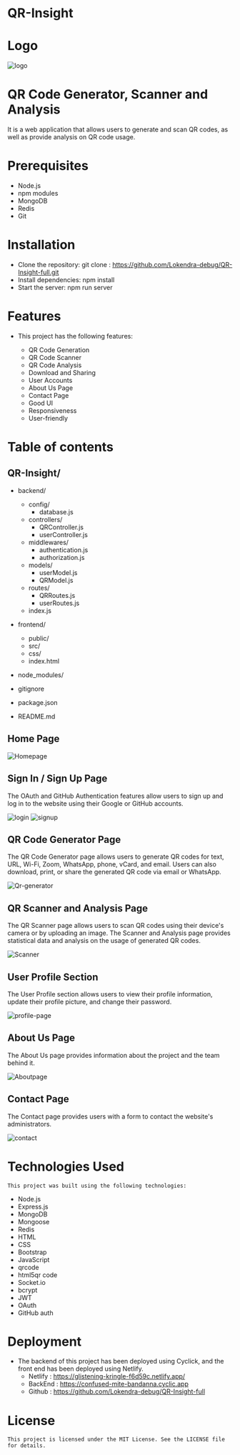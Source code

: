 # QR-Insight
# Logo 
![logo](https://github.com/Niteshthori24198/substantial-money-3994/assets/62844049/b0916c4d-8e36-4b6e-b90c-22cbafde918b)

# QR Code Generator, Scanner and Analysis
  It is a web application that allows   users to generate and scan QR codes, as well as provide analysis on QR code usage. 

# Prerequisites
  - Node.js
  - npm modules
  - MongoDB
  - Redis
  - Git
  
# Installation
  - Clone the repository: git clone : https://github.com/Lokendra-debug/QR-Insight-full.git
  - Install dependencies: npm install
  - Start the server: npm run server
  
# Features

  - This project has the following features:

    - QR Code Generation
    - QR Code Scanner
    - QR Code Analysis
    - Download and Sharing
    - User Accounts
    - About Us Page
    - Contact Page
    - Good UI
    - Responsiveness
    - User-friendly
  
 # Table of contents
 
  ## QR-Insight/

  - backend/
    - config/
       - database.js
    - controllers/
       - QRController.js
       - userController.js
    - middlewares/
       - authentication.js
       - authorization.js
    - models/
       - userModel.js
       - QRModel.js
    - routes/
       - QRRoutes.js
       - userRoutes.js
    - index.js

  -  frontend/
     - public/
     - src/
     - css/
     - index.html
  - node_modules/
  - gitignore
  - package.json
  - README.md

  ## Home Page

 
  ![Homepage](image.png)
  
  ## Sign In / Sign Up Page

  The OAuth and GitHub Authentication features allow users to sign up and log in to the website using their Google or GitHub accounts.



  ![login](image-3.png)
  ![signup](image-4.png)

  ## QR Code Generator Page

  The QR Code Generator page allows users to generate QR codes for text, URL, Wi-Fi, Zoom, WhatsApp, phone, vCard, and email. Users can     also download, print, or share the generated QR code via email or WhatsApp.

  
  ![Qr-generator](image-1.png)

  ## QR Scanner and Analysis Page

  The QR Scanner page allows users to scan QR codes using their device's camera or by uploading an image. The Scanner and Analysis page     provides statistical data and analysis on the usage of generated QR codes. 

  ![Scanner](image-2.png)
  
  ## User Profile Section

  The User Profile section allows users to view their profile information, update their profile picture, and change their password.

  ![profile-page](image-5.png)

  ## About Us Page

  The About Us page provides information about the project and the team behind it.

  ![Aboutpage](image-6.png)

  ## Contact Page

  The Contact page provides users with a form to contact the website's administrators.

  ![contact](image-7.png)

  # Technologies Used

    This project was built using the following technologies:

   - Node.js
   - Express.js
   - MongoDB
   - Mongoose
   - Redis
   - HTML
   - CSS
   - Bootstrap
   - JavaScript
   - qrcode
   - html5qr code
   - Socket.io
   - bcrypt
   - JWT
   - OAuth
   - GitHub auth
    
  # Deployment

  - The backend of this project has been deployed using Cyclick, and the front end has been deployed using Netlify.
     - Netlify :  https://glistening-kringle-f6d59c.netlify.app/
     - BackEnd :  https://confused-mite-bandanna.cyclic.app
     - Github  :  https://github.com/Lokendra-debug/QR-Insight-full


  # License

    This project is licensed under the MIT License. See the LICENSE file for details.
